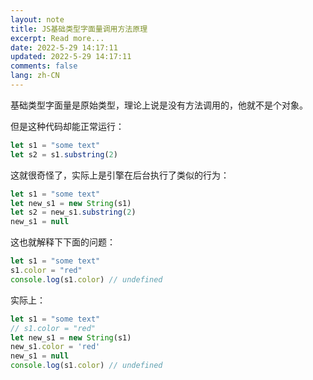 ```yaml
---
layout: note
title: JS基础类型字面量调用方法原理
excerpt: Read more...
date: 2022-5-29 14:17:11
updated: 2022-5-29 14:17:11
comments: false
lang: zh-CN
---
```


基础类型字面量是原始类型，理论上说是没有方法调用的，他就不是个对象。

但是这种代码却能正常运行：

```js
let s1 = "some text"
let s2 = s1.substring(2)
```

这就很奇怪了，实际上是引擎在后台执行了类似的行为：

```js
let s1 = "some text"
let new_s1 = new String(s1)
let s2 = new_s1.substring(2)
new_s1 = null
```

这也就解释下下面的问题：

```js
let s1 = "some text"
s1.color = "red"
console.log(s1.color) // undefined
```

实际上：

```js
let s1 = "some text"
// s1.color = "red"
let new_s1 = new String(s1)
new_s1.color = 'red'
new_s1 = null
console.log(s1.color) // undefined
```
  